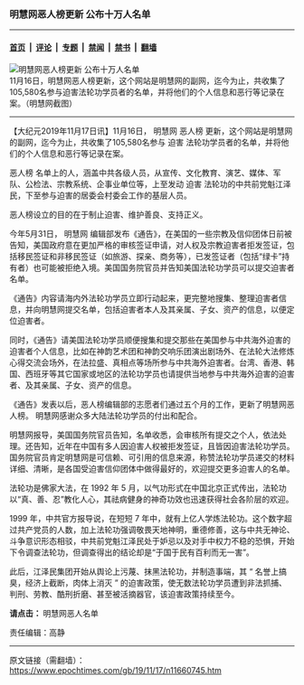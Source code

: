 ### 明慧网恶人榜更新 公布十万人名单

---

#### [首页](../../../..?n11660745) &nbsp;|&nbsp; [评论](../../../../../epoch-comment?n11660745) &nbsp;|&nbsp; [专题](../../../../../epoch-special?n11660745) &nbsp;|&nbsp; [禁闻](../../../../../epoch-news?n11660745) &nbsp;|&nbsp; [禁书](../../../../../books?n11660745) &nbsp;|&nbsp; [翻墙](https://github.com/gfw-breaker/nogfw/blob/master/README.md?n11660745)


<div><img alt="明慧网恶人榜更新 公布十万人名单" class="attachment-djy_600_400 size-djy_600_400 wp-post-image" src="https://i.epochtimes.com/assets/uploads/2019/11/Screen-Shot-2019-11-16-at-11.52.47-PM-600x400.png"/>
<div class="caption">
 11月16日，明慧网恶人榜更新，这个网站是明慧网的副网，迄今为止，共收集了105,580名参与迫害法轮功学员者的名单，并将他们的个人信息和恶行等记录在案。（明慧网截图）
</div></div><hr/><div class="post_content" id="artbody" itemprop="articleBody">
 <!-- article content begin -->
 <p>
  【大纪元2019年11月17日讯】11月16日，
  <ok href="https://www.epochtimes.com/gb/tag/%E6%98%8E%E6%85%A7%E7%BD%91.html">
   明慧网
  </ok>
  <ok href="https://www.epochtimes.com/gb/tag/%E6%81%B6%E4%BA%BA%E6%A6%9C.html">
   恶人榜
  </ok>
  更新，这个网站是明慧网的副网，迄今为止，共收集了105,580名参与
  <ok href="https://www.epochtimes.com/gb/tag/%E8%BF%AB%E5%AE%B3.html">
   迫害
  </ok>
  法轮功学员者的名单，并将他们的个人信息和恶行等记录在案。
 </p>
 <p class="p4">
  <span class="s1">
   <ok href="https://www.epochtimes.com/gb/tag/%E6%81%B6%E4%BA%BA%E6%A6%9C.html">
    恶人榜
   </ok>
   名单上的人，涵盖中共各级人员，从宣传、文化教育、演艺、媒体、军队、公检法、宗教系统、企事业单位等，上至发动
   <ok href="https://www.epochtimes.com/gb/tag/%E8%BF%AB%E5%AE%B3.html">
    迫害
   </ok>
   法轮功的中共前党魁江泽民，下至参与迫害的居委会村委会工作的基层人员。
  </span>
 </p>
 <p class="p4">
  <span class="s1">
   恶人榜设立的目的在于制止迫害、维护善良、支持正义。
  </span>
 </p>
 <p class="p6">
  <span class="s1">
   今年5月31日，
   <ok href="https://www.epochtimes.com/gb/tag/%E6%98%8E%E6%85%A7%E7%BD%91.html">
    明慧网
   </ok>
   编辑部发布《通告》，在美国的一些宗教及信仰团体日前被告知，美国政府意在更加严格的审核签证申请，对人权及宗教迫害者拒发签证，包括移民签证和非移民签证（如旅游、探亲、商务等），已发签证者（包括“绿卡”持有者）也可能被拒绝入境。美国国务院官员并告知美国法轮功学员可以提交迫害者名单。
  </span>
 </p>
 <p class="p6">
  <span class="s1">
   《通告》内容请海内外法轮功学员立即行动起来，更完整地搜集、整理迫害者信息，并向明慧网提交名单，包括迫害者本人及其亲属、子女、资产的信息，以便定位迫害者。
  </span>
 </p>
 <p class="p7">
  <span class="s1">
   同时，《通告》请美国法轮功学员顺便搜集和提交那些在美国参与中共海外迫害的迫害者个人信息，比如在神韵艺术团和神韵交响乐团演出剧场外、在法轮大法修炼心得交流会场外，在法拉盛、真相点等场所参与中共海外迫害者。台湾、香港、韩国、西班牙等其它国家或地区的法轮功学员也请提供当地参与中共海外迫害的迫害者、及其亲属、子女、资产的信息。
  </span>
 </p>
 <p class="p6">
  <span class="s1">
   《通告》发表以后，恶人榜编辑部的志愿者们通过五个月的工作，更新了明慧网恶人榜。
  </span>
  <span class="s1">
   明慧网感谢众多大陆法轮功学员的付出和配合。
  </span>
 </p>
 <p class="p6">
  明慧网报导，美国国务院官员告知，名单收悉，会审核所有提交之个人，依法处理。还告知，近年在中国有多人因迫害人权被拒发签证，且皆因迫害法轮功学员。国务院官员肯定明慧网是可信赖、可引用的信息来源，称赞法轮功学员递交的材料详细、清晰，是各国受迫害信仰团体中做得最好的，欢迎提交更多迫害人的名单。
 </p>
 <p class="p1">
  <span class="s2">
   法轮功是佛家大法，在
   <span class="s1">
    1992
   </span>
   年
   <span class="s1">
    5
   </span>
   月，以气功形式在中国北京正式传出，法轮功以“真、善、忍”教化人心，其祛病健身的神奇功效也迅速获得社会各阶层的欢迎。
  </span>
 </p>
 <p class="p1">
  <span class="s1">
   1999
  </span>
  <span class="s2">
   年，中共官方报导说，在短短
  </span>
  <span class="s1">
   7
  </span>
  <span class="s2">
   年中，就有上亿人学炼法轮功。这个数字超过共产党员的人数，加上法轮功强调敬畏天地神明，重德修善，这与中共无神论、斗争意识形态相驳，中共前党魁江泽民处于妒忌以及对手中权力不稳的恐惧，开始下令调查法轮功，但调查得出的结论却是“于国于民有百利而无一害”。
  </span>
 </p>
 <p class="p1">
  <span class="s2">
   此后，江泽民集团开始从舆论上污蔑、抹黑法轮功，并制造事端，其
  </span>
  <span class="s1">
   “
  </span>
  <span class="s2">
   名誉上搞臭，经济上截断，肉体上消灭
  </span>
  <span class="s1">
   ”
  </span>
  <span class="s2">
   的迫害政策，使无数法轮功学员遭到非法抓捕、判刑、劳教、酷刑折磨、甚至被活摘器官，该迫害政策持续至今。
  </span>
 </p>
 <p>
  <strong>
   请点击：
  </strong>
  <ok href="https://library.minghui.org/criminal/html/lastname/">
   明慧网恶人名单
  </ok>
 </p>
 <p class="p6">
  责任编辑：高静
 </p>
 <!-- article content end -->
 <div id="below_article_ad">
 </div>
</div>


---

原文链接（需翻墙）：https://www.epochtimes.com/gb/19/11/17/n11660745.htm